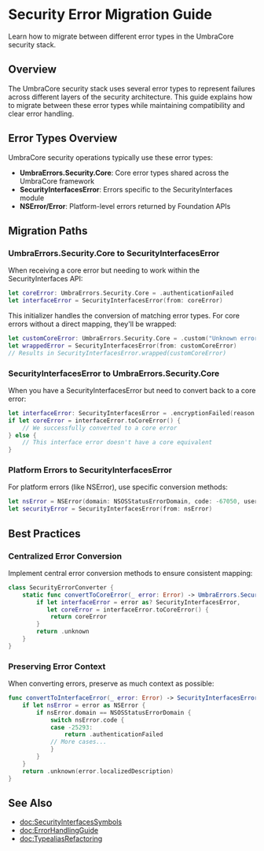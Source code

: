 # Security Error Migration Guide

Learn how to migrate between different error types in the UmbraCore security stack.

## Overview

The UmbraCore security stack uses several error types to represent failures across different layers of the security architecture. This guide explains how to migrate between these error types while maintaining compatibility and clear error handling.

## Error Types Overview

UmbraCore security operations typically use these error types:

- **UmbraErrors.Security.Core**: Core error types shared across the UmbraCore framework
- **SecurityInterfacesError**: Errors specific to the SecurityInterfaces module
- **NSError/Error**: Platform-level errors returned by Foundation APIs

## Migration Paths

### UmbraErrors.Security.Core to SecurityInterfacesError

When receiving a core error but needing to work within the SecurityInterfaces API:

```swift
let coreError: UmbraErrors.Security.Core = .authenticationFailed
let interfaceError = SecurityInterfacesError(from: coreError)
```

This initializer handles the conversion of matching error types. For core errors without a direct mapping, they'll be wrapped:

```swift
let customCoreError: UmbraErrors.Security.Core = .custom("Unknown error")
let wrappedError = SecurityInterfacesError(from: customCoreError)
// Results in SecurityInterfacesError.wrapped(customCoreError)
```

### SecurityInterfacesError to UmbraErrors.Security.Core

When you have a SecurityInterfacesError but need to convert back to a core error:

```swift
let interfaceError: SecurityInterfacesError = .encryptionFailed(reason: "Invalid key")
if let coreError = interfaceError.toCoreError() {
    // We successfully converted to a core error
} else {
    // This interface error doesn't have a core equivalent
}
```

### Platform Errors to SecurityInterfacesError

For platform errors (like NSError), use specific conversion methods:

```swift
let nsError = NSError(domain: NSOSStatusErrorDomain, code: -67050, userInfo: nil)
let securityError = SecurityInterfacesError(from: nsError)
```

## Best Practices

### Centralized Error Conversion

Implement central error conversion methods to ensure consistent mapping:

```swift
class SecurityErrorConverter {
    static func convertToCoreError(_ error: Error) -> UmbraErrors.Security.Core {
        if let interfaceError = error as? SecurityInterfacesError,
           let coreError = interfaceError.toCoreError() {
            return coreError
        }
        return .unknown
    }
}
```

### Preserving Error Context

When converting errors, preserve as much context as possible:

```swift
func convertToInterfaceError(_ error: Error) -> SecurityInterfacesError {
    if let nsError = error as NSError {
        if nsError.domain == NSOSStatusErrorDomain {
            switch nsError.code {
            case -25293:
                return .authenticationFailed
            // More cases...
            }
        }
    }
    return .unknown(error.localizedDescription)
}
```

## See Also

- <doc:SecurityInterfacesSymbols>
- <doc:ErrorHandlingGuide>
- <doc:TypealiasRefactoring>
